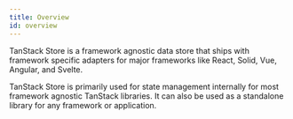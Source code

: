 ```yaml
---
title: Overview
id: overview
---
```


TanStack Store is a framework agnostic data store that ships with framework specific adapters for major frameworks like React, Solid, Vue, Angular, and Svelte.

TanStack Store is primarily used for state management internally for most framework agnostic TanStack libraries. It can also be used as a standalone library for any framework or application.